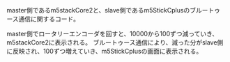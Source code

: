 master側であるm5stackCore2と、slave側であるm5StickCplusのブルートゥース通信に関するコード。

master側でロータリーエンコーダを回すと、10000から100ずつ減っていき、m5stackCore2に表示される。
ブルートゥース通信により、減った分がslave側に反映され、100ずつ増えていき、m5StickCplusの画面に表示される。
